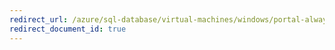 ```yaml
---
redirect_url: /azure/sql-database/virtual-machines/windows/portal-alwayson-availability-groups
redirect_document_id: true
---
```

